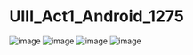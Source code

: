 # UIII_Act1_Android_1275
![image](https://github.com/user-attachments/assets/31cf3722-f660-4008-8a8d-b9139419e252)
![image](https://github.com/user-attachments/assets/00ad37c8-dc39-4c6f-aead-4f1c6147491c)
![image](https://github.com/user-attachments/assets/6a80f27c-7c0f-4e01-a872-b2b90059f764)
![image](https://github.com/user-attachments/assets/f7b8e9e6-ebd3-45fa-aa3a-eff494099e27)


